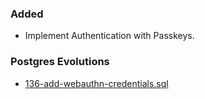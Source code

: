 ### Added
- Implement Authentication with Passkeys.

### Postgres Evolutions
- [136-add-webauthn-credentials.sql](conf/evolutions/136-add-webauthn-credentials.sql)
